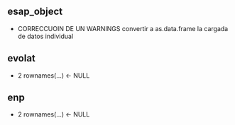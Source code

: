esap\_object
------------

-   CORRECCUOIN DE UN WARNINGS convertir a as.data.frame la cargada de
    datos individual

evolat
------

-   2 rownames(…) &lt;- NULL

enp
---

-   2 rownames(…) &lt;- NULL
